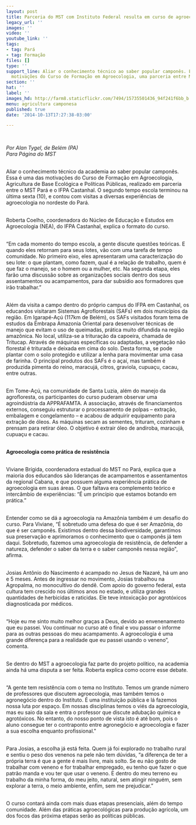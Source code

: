 ```yaml
---
layout: post
title: Parceria do MST com Instituto Federal resulta em curso de agroecologia
legacy_url: ''
images: ''
video: ''
youtube_link: ''
tags:
- tag: Pará
- tag: Formação
files: []
type: ''
support_line: Aliar o conhecimento técnico ao saber popular camponês. Essa é uma das
  motivações do Curso de Formação em Agroecologia, uma parceria entre MST e IFPA.
section: ''
hat: ''
label: ''
images_hd: http://farm8.staticflickr.com/7494/15735501436_94f241f6bb_b.jpg
menu: agricultura camponesa
published: true
date: '2014-10-13T17:27:38-03:00'

---
```

<p><br />
<img alt="" src="http://farm8.staticflickr.com/7494/15735501436_94f241f6bb_b.jpg" /></p>

<p><em>Por Alan Tygel, de Bel&eacute;m (PA)<br />
Para P&aacute;gina do MST</em></p>

<p><br />
Aliar o conhecimento t&eacute;cnico da academia ao saber popular campon&ecirc;s. Essa &eacute; uma das motiva&ccedil;&otilde;es do Curso de Forma&ccedil;&atilde;o em Agroecologia, Agricultura de Base Ecol&oacute;gica e Pol&iacute;ticas P&uacute;blicas, realizado em parceria entre o MST Par&aacute; e o IFPA Castanhal. O segundo tempo escola terminou na &uacute;ltima sexta (10), e contou com visitas a diversas experi&ecirc;ncias de agroecologia no nordeste do Par&aacute;.</p>

<p><br />
Roberta Coelho, coordenadora do N&uacute;cleo de Educa&ccedil;&atilde;o e Estudos em Agroecologia (NEA), do IFPA Castanhal, explica o formato do curso.</p>

<p><br />
&ldquo;Em cada momento do tempo escola, a gente discute quest&otilde;es te&oacute;ricas. E quando eles retornam para seus lotes, v&atilde;o com uma tarefa de tempo comunidade. No primeiro eixo, eles apresentaram uma caracteriza&ccedil;&atilde;o do seu lote: o que plantam, como fazem, qual &eacute; a rela&ccedil;&atilde;o de trabalho, quem &eacute; que faz o manejo, se o homem ou a mulher, etc. Na segunda etapa, eles far&atilde;o uma discuss&atilde;o sobre as organiza&ccedil;&otilde;es sociais dentro dos seus assentamentos ou acampamentos, para dar subs&iacute;dio aos formadores que ir&atilde;o trabalhar.&rdquo;</p>

<p><br />
Al&eacute;m da visita a campo dentro do pr&oacute;prio campus do IFPA em Castanhal, os educandos visitaram Sistemas Agroflorestais (SAFs) em dois munic&iacute;pios da regi&atilde;o. Em Igarap&eacute;-A&ccedil;&uacute; (117km de Bel&eacute;m), os SAFs visitados foram tema de estudos da Embrapa Amazonia Oriental para desenvolver t&eacute;cnicas de manejo que evitam o uso de queimadas, pr&aacute;tica muito difundida na regi&atilde;o amaz&ocirc;nica. No local, utiliza-se a tritura&ccedil;&atilde;o da capoeira, chamada de Tritucap. Atrav&eacute;s de m&aacute;quinas espec&iacute;ficas ou adaptadas, a vegeta&ccedil;&atilde;o n&atilde;o florestal &eacute; triturada e deixada em cima do solo. Desta forma, se pode plantar com o solo protegido e utilizar a lenha para movimentar uma casa de farinha. O principal produtos dos SAFs &eacute; o a&ccedil;a&iacute;, mas tamb&eacute;m &eacute; produzida pimenta do reino, maracuj&aacute;, citros, graviola, cupua&ccedil;u, cacau, entre outras.</p>

<p><br />
Em Tome-A&ccedil;&uacute;, na comunidade de Santa Luzia, al&eacute;m do manejo da agrofloresta, os participantes do curso puderam observar uma agroind&uacute;stria da APPRAFAMTA. A associa&ccedil;&atilde;o, atrav&eacute;s de financiamentos externos, conseguiu estruturar o processamento de polpas &ndash; extra&ccedil;&atilde;o, embalagem e congelamento &ndash; e acabou de adquirir equipamento para extra&ccedil;&atilde;o de &oacute;leos. As m&aacute;quinas secam as sementes, trituram, cozinham e prensam para retirar &oacute;leo. O objetivo &eacute; extrair &oacute;leo de andiroba, maracuj&aacute;, cupua&ccedil;u e cacau.</p>

<p><br />
<strong>Agroecologia como pr&aacute;tica de resist&ecirc;ncia</strong></p>

<p><br />
Viviane Br&iacute;gida, coordenadora estadual do MST no Par&aacute;, explica que a maioria dos educandos s&atilde;o lideran&ccedil;as de acampamentos e assentamentos da regional Cabana, e que possuem alguma experi&ecirc;ncia pr&aacute;tica de agroecologia em suas &aacute;reas. O que faltava era complemento te&oacute;rico e interc&acirc;mbio de experi&ecirc;ncias: &ldquo;&Eacute; um princ&iacute;pio que estamos botando em pr&aacute;tica.&rdquo;</p>

<p><br />
Entender como se d&aacute; a agroecologia na Amaz&ocirc;nia tamb&eacute;m &eacute; um desafio do curso. Para Viviane, &ldquo;&Eacute; sobretudo uma defesa do que &eacute; ser Amaz&ocirc;nia, do que &eacute; ser campon&ecirc;s. Existimos dentro dessa biodiversidade, garantimos sua preserva&ccedil;&atilde;o e aprimoramos o conhecimento que o campon&ecirc;s j&aacute; tem daqui. Sobretudo, fazemos uma agroecologia de resist&ecirc;ncia, de defender a natureza, defender o saber da terra e o saber campon&ecirc;s nessa regi&atilde;o&quot;, afirma.</p>

<p><br />
Josias Ant&ocirc;nio do Nascimento &eacute; acampado no Jesus de Nazar&eacute;, h&aacute; um ano e 5 meses. Antes de ingressar no movimento, Josias trabalhou na Agropalma, no monocultivo do dend&ecirc;. Com apoio do governo federal, esta cultura tem crescido nos &uacute;ltimos anos no estado, e utiliza grandes quantidades de herbicidas e raticidas. Ele teve intoxica&ccedil;&atilde;o por agrot&oacute;xicos diagnosticada por m&eacute;dicos.</p>

<p><br />
&ldquo;Hoje eu me sinto muito melhor gra&ccedil;as a Deus, devido ao envenenamento que eu passei. Vou continuar no curso at&eacute; o final e vou passar o informe para as outras pessoas do meu acampamento. A agroecologia &eacute; uma grande diferen&ccedil;a para a realidade que eu passei usando o veneno&rdquo;, comenta.</p>

<p><br />
Se dentro do MST a agroecologia faz parte do projeto pol&iacute;tico, na academia ainda h&aacute; uma disputa a ser feita. Roberta explica como ocorre esse debate.&nbsp;</p>

<p><br />
&ldquo;A gente tem resist&ecirc;ncia com o tema no Instituto. Temos um grande n&uacute;mero de professores que discutem agroecologia, mas tamb&eacute;m temos o agroneg&oacute;cio dentro do Instituto. &Eacute; uma institui&ccedil;&atilde;o p&uacute;blica e l&aacute; fazemos nossa luta por espa&ccedil;o. Em nossas disciplinas temos o vi&eacute;s da agroecologia, mas eu saio da sala e entra o professor que discute aduba&ccedil;&atilde;o qu&iacute;mica e agrot&oacute;xicos. No entanto, do nosso ponto de vista isto &eacute; at&eacute; bom, pois o aluno consegue ter o contraponto entre agroneg&oacute;cio e agroecologia e fazer a sua escolha enquanto profissional.&quot;</p>

<p><br />
Para Josias, a escolha j&aacute; est&aacute; feita. Quem j&aacute; foi explorado no trabalho rural e sentiu o peso dos venenos na pele n&atilde;o tem d&uacute;vidas, &ldquo;a diferen&ccedil;a de ter a pr&oacute;pria terra &eacute; que a gente &eacute; mais livre, mais solto. Se eu n&atilde;o gosto de trabalhar com veneno e for trabalhar empregado, eu tenho que fazer o que patr&atilde;o manda e vou ter que usar o veneno. E dentro do meu terreno eu trabalho da minha forma, do meu jeito, natural, sem atingir ningu&eacute;m, sem explorar a terra, o meio ambiente, enfim, sem me prejudicar.&rdquo;</p>

<p><br />
O curso contar&aacute; ainda com mais duas etapas presenciais, al&eacute;m do tempo comunidade. Al&eacute;m das pr&aacute;ticas agroecol&oacute;gicas para produ&ccedil;&atilde;o agr&iacute;cola, um dos focos das pr&oacute;xima etapas ser&atilde;o as pol&iacute;ticas p&uacute;blicas.</p>

<p>&nbsp;</p>
